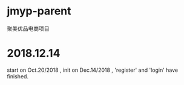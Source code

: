 # jmyp-parent
聚美优品电商项目

# 2018.12.14 #
start on Oct.20/2018 ,  init on Dec.14/2018 , 'register' and 'login' have finished.
